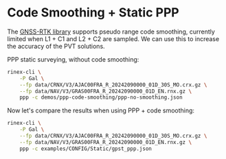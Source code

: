 Code Smoothing + Static PPP
===========================

The [GNSS-RTK library](https://github.com/rtk-rs/gnss-rtk) supports pseudo range
code smoothing, currently limited when L1 + C1 and L2 + C2 are sampled.
We can use this to increase the accuracy of the PVT solutions.

PPP static surveying, without code smoothing:

```bash
rinex-cli \
    -P Gal \
    --fp data/CRNX/V3/AJAC00FRA_R_20242090000_01D_30S_MO.crx.gz \
    --fp data/NAV/V3/GRAS00FRA_R_20242090000_01D_EN.rnx.gz \
    ppp -c demos/ppp-code-smoothing/ppp-no-smoothing.json
```

Now let's compare the results when using PPP + code smoothing:

```bash
rinex-cli \
    -P Gal \
    --fp data/CRNX/V3/AJAC00FRA_R_20242090000_01D_30S_MO.crx.gz \
    --fp data/NAV/V3/GRAS00FRA_R_20242090000_01D_EN.rnx.gz \
    ppp -c examples/CONFIG/Static/gpst_ppp.json
```
